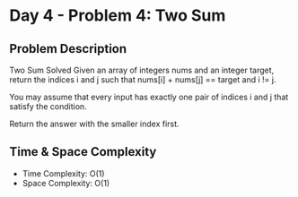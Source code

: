 # Day 4 - Problem 4: Two Sum

## Problem Description

Two Sum
Solved
Given an array of integers nums and an integer target, return the indices i and j such that nums[i] + nums[j] == target and i != j.

You may assume that every input has exactly one pair of indices i and j that satisfy the condition.

Return the answer with the smaller index first.

## Time & Space Complexity

- Time Complexity: O(1)
- Space Complexity: O(1)
